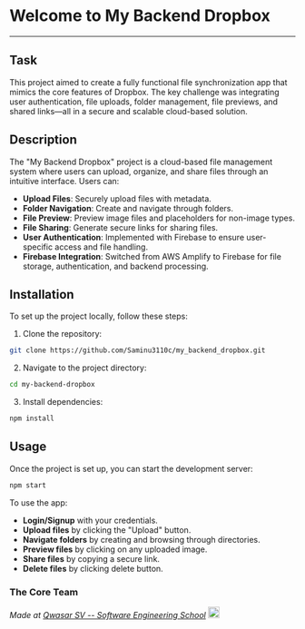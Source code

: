 # Welcome to My Backend Dropbox
***

## Task
This project aimed to create a fully functional file synchronization app that mimics the core features of Dropbox. The key challenge was integrating user authentication, file uploads, folder management, file previews, and shared links—all in a secure and scalable cloud-based solution.

## Description
The "My Backend Dropbox" project is a cloud-based file management system where users can upload, organize, and share files through an intuitive interface. Users can:
- **Upload Files**: Securely upload files with metadata.
- **Folder Navigation**: Create and navigate through folders.
- **File Preview**: Preview image files and placeholders for non-image types.
- **File Sharing**: Generate secure links for sharing files.
- **User Authentication**: Implemented with Firebase to ensure user-specific access and file handling.
- **Firebase Integration**: Switched from AWS Amplify to Firebase for file storage, authentication, and backend processing.

## Installation
To set up the project locally, follow these steps:
1. Clone the repository:
```bash
git clone https://github.com/Saminu3110c/my_backend_dropbox.git
```
2. Navigate to the project directory:
```bash
cd my-backend-dropbox
```
3. Install dependencies:
```bash
npm install
```

## Usage
Once the project is set up, you can start the development server:
```bash
npm start
```
To use the app:
- **Login/Signup** with your credentials.
- **Upload files** by clicking the "Upload" button.
- **Navigate folders** by creating and browsing through directories.
- **Preview files** by clicking on any uploaded image.
- **Share files** by copying a secure link.
- **Delete files** by clicking delete button.

### The Core Team
   


<span><i>Made at <a href='https://qwasar.io'>Qwasar SV -- Software Engineering School</a></i></span>
<span><img alt='Qwasar SV -- Software Engineering Schools Logo' src='https://storage.googleapis.com/qwasar-public/qwasar-logo_50x50.png' width='20px' /></span>
